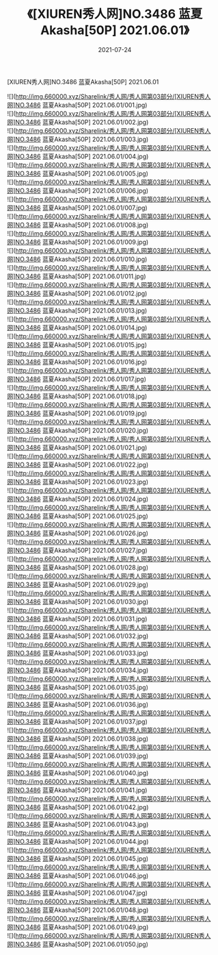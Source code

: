 ﻿---
layout: post
title:  《[XIUREN秀人网]NO.3486 蓝夏Akasha[50P] 2021.06.01》
date:   2021-07-24
img: http://img.660000.xyz/Sharelink/秀人网/秀人网第03部分/[XIUREN秀人网]NO.3486 蓝夏Akasha[50P] 2021.06.01/000.jpg
categories: [美女, 清纯, 唯美]
---

[XIUREN秀人网]NO.3486 蓝夏Akasha[50P] 2021.06.01

  ![](http://img.660000.xyz/Sharelink/秀人网/秀人网第03部分/[XIUREN秀人网]NO.3486 蓝夏Akasha[50P] 2021.06.01/001.jpg) <br> ![](http://img.660000.xyz/Sharelink/秀人网/秀人网第03部分/[XIUREN秀人网]NO.3486 蓝夏Akasha[50P] 2021.06.01/002.jpg) <br> ![](http://img.660000.xyz/Sharelink/秀人网/秀人网第03部分/[XIUREN秀人网]NO.3486 蓝夏Akasha[50P] 2021.06.01/003.jpg) <br> ![](http://img.660000.xyz/Sharelink/秀人网/秀人网第03部分/[XIUREN秀人网]NO.3486 蓝夏Akasha[50P] 2021.06.01/004.jpg) <br> ![](http://img.660000.xyz/Sharelink/秀人网/秀人网第03部分/[XIUREN秀人网]NO.3486 蓝夏Akasha[50P] 2021.06.01/005.jpg) <br> ![](http://img.660000.xyz/Sharelink/秀人网/秀人网第03部分/[XIUREN秀人网]NO.3486 蓝夏Akasha[50P] 2021.06.01/006.jpg) <br> ![](http://img.660000.xyz/Sharelink/秀人网/秀人网第03部分/[XIUREN秀人网]NO.3486 蓝夏Akasha[50P] 2021.06.01/007.jpg) <br> ![](http://img.660000.xyz/Sharelink/秀人网/秀人网第03部分/[XIUREN秀人网]NO.3486 蓝夏Akasha[50P] 2021.06.01/008.jpg) <br> ![](http://img.660000.xyz/Sharelink/秀人网/秀人网第03部分/[XIUREN秀人网]NO.3486 蓝夏Akasha[50P] 2021.06.01/009.jpg) <br> ![](http://img.660000.xyz/Sharelink/秀人网/秀人网第03部分/[XIUREN秀人网]NO.3486 蓝夏Akasha[50P] 2021.06.01/010.jpg) <br> ![](http://img.660000.xyz/Sharelink/秀人网/秀人网第03部分/[XIUREN秀人网]NO.3486 蓝夏Akasha[50P] 2021.06.01/011.jpg) <br> ![](http://img.660000.xyz/Sharelink/秀人网/秀人网第03部分/[XIUREN秀人网]NO.3486 蓝夏Akasha[50P] 2021.06.01/012.jpg) <br> ![](http://img.660000.xyz/Sharelink/秀人网/秀人网第03部分/[XIUREN秀人网]NO.3486 蓝夏Akasha[50P] 2021.06.01/013.jpg) <br> ![](http://img.660000.xyz/Sharelink/秀人网/秀人网第03部分/[XIUREN秀人网]NO.3486 蓝夏Akasha[50P] 2021.06.01/014.jpg) <br> ![](http://img.660000.xyz/Sharelink/秀人网/秀人网第03部分/[XIUREN秀人网]NO.3486 蓝夏Akasha[50P] 2021.06.01/015.jpg) <br> ![](http://img.660000.xyz/Sharelink/秀人网/秀人网第03部分/[XIUREN秀人网]NO.3486 蓝夏Akasha[50P] 2021.06.01/016.jpg) <br> ![](http://img.660000.xyz/Sharelink/秀人网/秀人网第03部分/[XIUREN秀人网]NO.3486 蓝夏Akasha[50P] 2021.06.01/017.jpg) <br> ![](http://img.660000.xyz/Sharelink/秀人网/秀人网第03部分/[XIUREN秀人网]NO.3486 蓝夏Akasha[50P] 2021.06.01/018.jpg) <br> ![](http://img.660000.xyz/Sharelink/秀人网/秀人网第03部分/[XIUREN秀人网]NO.3486 蓝夏Akasha[50P] 2021.06.01/019.jpg) <br> ![](http://img.660000.xyz/Sharelink/秀人网/秀人网第03部分/[XIUREN秀人网]NO.3486 蓝夏Akasha[50P] 2021.06.01/020.jpg) <br> ![](http://img.660000.xyz/Sharelink/秀人网/秀人网第03部分/[XIUREN秀人网]NO.3486 蓝夏Akasha[50P] 2021.06.01/021.jpg) <br> ![](http://img.660000.xyz/Sharelink/秀人网/秀人网第03部分/[XIUREN秀人网]NO.3486 蓝夏Akasha[50P] 2021.06.01/022.jpg) <br> ![](http://img.660000.xyz/Sharelink/秀人网/秀人网第03部分/[XIUREN秀人网]NO.3486 蓝夏Akasha[50P] 2021.06.01/023.jpg) <br> ![](http://img.660000.xyz/Sharelink/秀人网/秀人网第03部分/[XIUREN秀人网]NO.3486 蓝夏Akasha[50P] 2021.06.01/024.jpg) <br> ![](http://img.660000.xyz/Sharelink/秀人网/秀人网第03部分/[XIUREN秀人网]NO.3486 蓝夏Akasha[50P] 2021.06.01/025.jpg) <br> ![](http://img.660000.xyz/Sharelink/秀人网/秀人网第03部分/[XIUREN秀人网]NO.3486 蓝夏Akasha[50P] 2021.06.01/026.jpg) <br> ![](http://img.660000.xyz/Sharelink/秀人网/秀人网第03部分/[XIUREN秀人网]NO.3486 蓝夏Akasha[50P] 2021.06.01/027.jpg) <br> ![](http://img.660000.xyz/Sharelink/秀人网/秀人网第03部分/[XIUREN秀人网]NO.3486 蓝夏Akasha[50P] 2021.06.01/028.jpg) <br> ![](http://img.660000.xyz/Sharelink/秀人网/秀人网第03部分/[XIUREN秀人网]NO.3486 蓝夏Akasha[50P] 2021.06.01/029.jpg) <br> ![](http://img.660000.xyz/Sharelink/秀人网/秀人网第03部分/[XIUREN秀人网]NO.3486 蓝夏Akasha[50P] 2021.06.01/030.jpg) <br> ![](http://img.660000.xyz/Sharelink/秀人网/秀人网第03部分/[XIUREN秀人网]NO.3486 蓝夏Akasha[50P] 2021.06.01/031.jpg) <br> ![](http://img.660000.xyz/Sharelink/秀人网/秀人网第03部分/[XIUREN秀人网]NO.3486 蓝夏Akasha[50P] 2021.06.01/032.jpg) <br> ![](http://img.660000.xyz/Sharelink/秀人网/秀人网第03部分/[XIUREN秀人网]NO.3486 蓝夏Akasha[50P] 2021.06.01/033.jpg) <br> ![](http://img.660000.xyz/Sharelink/秀人网/秀人网第03部分/[XIUREN秀人网]NO.3486 蓝夏Akasha[50P] 2021.06.01/034.jpg) <br> ![](http://img.660000.xyz/Sharelink/秀人网/秀人网第03部分/[XIUREN秀人网]NO.3486 蓝夏Akasha[50P] 2021.06.01/035.jpg) <br> ![](http://img.660000.xyz/Sharelink/秀人网/秀人网第03部分/[XIUREN秀人网]NO.3486 蓝夏Akasha[50P] 2021.06.01/036.jpg) <br> ![](http://img.660000.xyz/Sharelink/秀人网/秀人网第03部分/[XIUREN秀人网]NO.3486 蓝夏Akasha[50P] 2021.06.01/037.jpg) <br> ![](http://img.660000.xyz/Sharelink/秀人网/秀人网第03部分/[XIUREN秀人网]NO.3486 蓝夏Akasha[50P] 2021.06.01/038.jpg) <br> ![](http://img.660000.xyz/Sharelink/秀人网/秀人网第03部分/[XIUREN秀人网]NO.3486 蓝夏Akasha[50P] 2021.06.01/039.jpg) <br> ![](http://img.660000.xyz/Sharelink/秀人网/秀人网第03部分/[XIUREN秀人网]NO.3486 蓝夏Akasha[50P] 2021.06.01/040.jpg) <br> ![](http://img.660000.xyz/Sharelink/秀人网/秀人网第03部分/[XIUREN秀人网]NO.3486 蓝夏Akasha[50P] 2021.06.01/041.jpg) <br> ![](http://img.660000.xyz/Sharelink/秀人网/秀人网第03部分/[XIUREN秀人网]NO.3486 蓝夏Akasha[50P] 2021.06.01/042.jpg) <br> ![](http://img.660000.xyz/Sharelink/秀人网/秀人网第03部分/[XIUREN秀人网]NO.3486 蓝夏Akasha[50P] 2021.06.01/043.jpg) <br> ![](http://img.660000.xyz/Sharelink/秀人网/秀人网第03部分/[XIUREN秀人网]NO.3486 蓝夏Akasha[50P] 2021.06.01/044.jpg) <br> ![](http://img.660000.xyz/Sharelink/秀人网/秀人网第03部分/[XIUREN秀人网]NO.3486 蓝夏Akasha[50P] 2021.06.01/045.jpg) <br> ![](http://img.660000.xyz/Sharelink/秀人网/秀人网第03部分/[XIUREN秀人网]NO.3486 蓝夏Akasha[50P] 2021.06.01/046.jpg) <br> ![](http://img.660000.xyz/Sharelink/秀人网/秀人网第03部分/[XIUREN秀人网]NO.3486 蓝夏Akasha[50P] 2021.06.01/047.jpg) <br> ![](http://img.660000.xyz/Sharelink/秀人网/秀人网第03部分/[XIUREN秀人网]NO.3486 蓝夏Akasha[50P] 2021.06.01/048.jpg) <br> ![](http://img.660000.xyz/Sharelink/秀人网/秀人网第03部分/[XIUREN秀人网]NO.3486 蓝夏Akasha[50P] 2021.06.01/049.jpg) <br> ![](http://img.660000.xyz/Sharelink/秀人网/秀人网第03部分/[XIUREN秀人网]NO.3486 蓝夏Akasha[50P] 2021.06.01/050.jpg) <br>